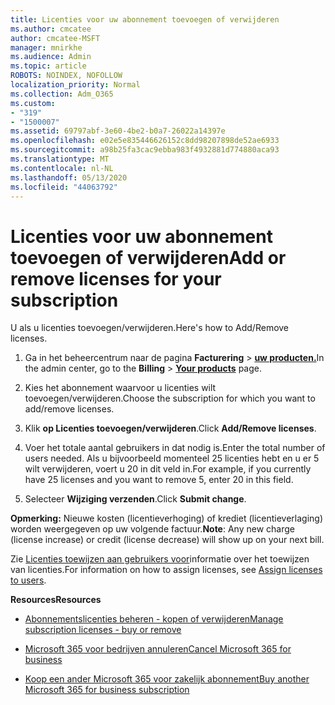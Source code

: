 ```yaml
---
title: Licenties voor uw abonnement toevoegen of verwijderen
ms.author: cmcatee
author: cmcatee-MSFT
manager: mnirkhe
ms.audience: Admin
ms.topic: article
ROBOTS: NOINDEX, NOFOLLOW
localization_priority: Normal
ms.collection: Adm_O365
ms.custom:
- "319"
- "1500007"
ms.assetid: 69797abf-3e60-4be2-b0a7-26022a14397e
ms.openlocfilehash: e02e5e835446626152c8dd98207898de52ae6933
ms.sourcegitcommit: a98b25fa3cac9ebba983f4932881d774880aca93
ms.translationtype: MT
ms.contentlocale: nl-NL
ms.lasthandoff: 05/13/2020
ms.locfileid: "44063792"
---
```

# <a name="add-or-remove-licenses-for-your-subscription"></a><span data-ttu-id="c1260-102">Licenties voor uw abonnement toevoegen of verwijderen</span><span class="sxs-lookup"><span data-stu-id="c1260-102">Add or remove licenses for your subscription</span></span>

<span data-ttu-id="c1260-103">U als u licenties toevoegen/verwijderen.</span><span class="sxs-lookup"><span data-stu-id="c1260-103">Here's how to Add/Remove licenses.</span></span>
  
1. <span data-ttu-id="c1260-104">Ga in het beheercentrum naar de pagina **Facturering** \> **[uw producten.](https://go.microsoft.com/fwlink/p/?linkid=842054)**</span><span class="sxs-lookup"><span data-stu-id="c1260-104">In the admin center, go to the **Billing** \> **[Your products](https://go.microsoft.com/fwlink/p/?linkid=842054)** page.</span></span>

2. <span data-ttu-id="c1260-105">Kies het abonnement waarvoor u licenties wilt toevoegen/verwijderen.</span><span class="sxs-lookup"><span data-stu-id="c1260-105">Choose the subscription for which you want to add/remove licenses.</span></span>

3. <span data-ttu-id="c1260-106">Klik **op Licenties toevoegen/verwijderen**.</span><span class="sxs-lookup"><span data-stu-id="c1260-106">Click **Add/Remove licenses**.</span></span>

4. <span data-ttu-id="c1260-107">Voer het totale aantal gebruikers in dat nodig is.</span><span class="sxs-lookup"><span data-stu-id="c1260-107">Enter the total number of users needed.</span></span> <span data-ttu-id="c1260-108">Als u bijvoorbeeld momenteel 25 licenties hebt en u er 5 wilt verwijderen, voert u 20 in dit veld in.</span><span class="sxs-lookup"><span data-stu-id="c1260-108">For example, if you currently have 25 licenses and you want to remove 5, enter 20 in this field.</span></span>

5. <span data-ttu-id="c1260-109">Selecteer **Wijziging verzenden**.</span><span class="sxs-lookup"><span data-stu-id="c1260-109">Click **Submit change**.</span></span>

<span data-ttu-id="c1260-110">**Opmerking:** Nieuwe kosten (licentieverhoging) of krediet (licentieverlaging) worden weergegeven op uw volgende factuur.</span><span class="sxs-lookup"><span data-stu-id="c1260-110">**Note**: Any new charge (license increase) or credit (license decrease) will show up on your next bill.</span></span>

<span data-ttu-id="c1260-111">Zie [Licenties toewijzen aan gebruikers voor](https://docs.microsoft.com/microsoft-365/admin/manage/assign-licenses-to-users)informatie over het toewijzen van licenties.</span><span class="sxs-lookup"><span data-stu-id="c1260-111">For information on how to assign licenses, see [Assign licenses to users](https://docs.microsoft.com/microsoft-365/admin/manage/assign-licenses-to-users).</span></span>

<span data-ttu-id="c1260-112">**Resources**</span><span class="sxs-lookup"><span data-stu-id="c1260-112">**Resources**</span></span>
  
- [<span data-ttu-id="c1260-113">Abonnementslicenties beheren - kopen of verwijderen</span><span class="sxs-lookup"><span data-stu-id="c1260-113">Manage subscription licenses - buy or remove</span></span>](https://docs.microsoft.com/microsoft-365/commerce/licenses/buy-licenses)

- [<span data-ttu-id="c1260-114">Microsoft 365 voor bedrijven annuleren</span><span class="sxs-lookup"><span data-stu-id="c1260-114">Cancel Microsoft 365 for business</span></span>](https://support.office.com/article/Cancel-Office-365-for-business-b1bc0bef-4608-4601-813a-cdd9f746709a)

- [<span data-ttu-id="c1260-115">Koop een ander Microsoft 365 voor zakelijk abonnement</span><span class="sxs-lookup"><span data-stu-id="c1260-115">Buy another Microsoft 365 for business subscription</span></span>](https://support.office.com/article/Buy-another-Office-365-for-business-subscription-fab3b86c-3359-4042-8692-5d4dc7550b7c)
